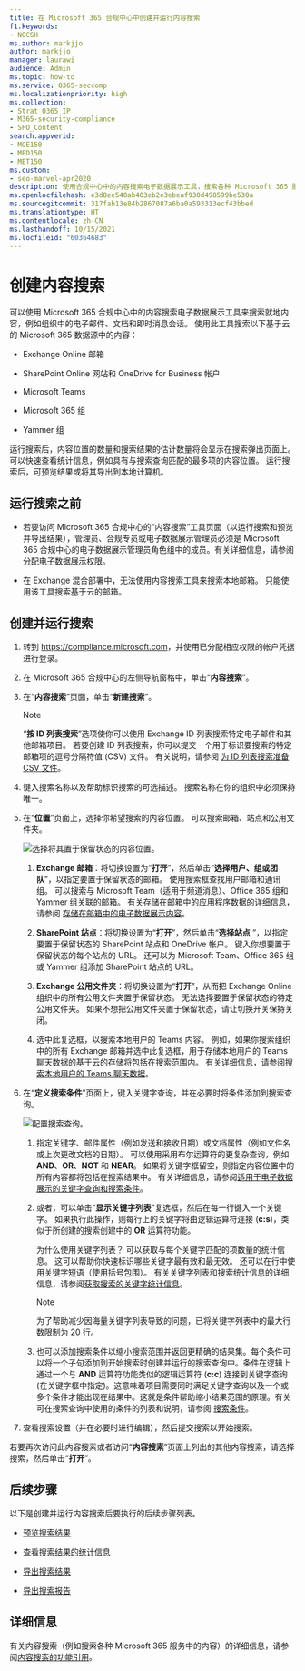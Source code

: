 ```yaml
---
title: 在 Microsoft 365 合规中心中创建并运行内容搜索
f1.keywords:
- NOCSH
ms.author: markjjo
author: markjjo
manager: laurawi
audience: Admin
ms.topic: how-to
ms.service: O365-seccomp
ms.localizationpriority: high
ms.collection:
- Strat_O365_IP
- M365-security-compliance
- SPO_Content
search.appverid:
- MOE150
- MED150
- MET150
ms.custom:
- seo-marvel-apr2020
description: 使用合规中心中的内容搜索电子数据展示工具，搜索各种 Microsoft 365 服务中的内容。
ms.openlocfilehash: e3d8ee540ab403eb2e3ebeaf930d498599be530a
ms.sourcegitcommit: 317fab13e84b2867087a6ba0a593313ecf43bbed
ms.translationtype: HT
ms.contentlocale: zh-CN
ms.lasthandoff: 10/15/2021
ms.locfileid: "60364683"
---
```

# <a name="create-a-content-search"></a>创建内容搜索

可以使用 Microsoft 365 合规中心中的内容搜索电子数据展示工具来搜索就地内容，例如组织中的电子邮件、文档和即时消息会话。 使用此工具搜索以下基于云的 Microsoft 365 数据源中的内容：
  
- Exchange Online 邮箱

- SharePoint Online 网站和 OneDrive for Business 帐户

- Microsoft Teams

- Microsoft 365 组

- Yammer 组

运行搜索后，内容位置的数量和搜索结果的估计数量将会显示在搜索弹出页面上。 可以快速查看统计信息，例如具有与搜索查询匹配的最多项的内容位置。 运行搜索后，可预览结果或将其导出到本地计算机。

## <a name="before-you-run-a-search"></a>运行搜索之前

- 若要访问 Microsoft 365 合规中心的“内容搜索”工具页面（以运行搜索和预览并导出结果），管理员、合规专员或电子数据展示管理员必须是 Microsoft 365 合规中心的电子数据展示管理员角色组中的成员。有关详细信息，请参阅[分配电子数据展示权限](assign-ediscovery-permissions.md)。

- 在 Exchange 混合部署中，无法使用内容搜索工具来搜索本地邮箱。 只能使用该工具搜索基于云的邮箱。

## <a name="create-and-run-a-search"></a>创建并运行搜索
  
1. 转到 <https://compliance.microsoft.com>，并使用已分配相应权限的帐户凭据进行登录。

2. 在 Microsoft 365 合规中心的左侧导航窗格中，单击“**内容搜索**”。

3. 在“**内容搜索**”页面，单击“**新建搜索**”。

   > [!NOTE]
   > “**按 ID 列表搜索**”选项使你可以使用 Exchange ID 列表搜索特定电子邮件和其他邮箱项目。 若要创建 ID 列表搜索，你可以提交一个用于标识要搜索的特定邮箱项的逗号分隔符值 (CSV) 文件。 有关说明，请参阅 [为 ID 列表搜索准备 CSV 文件](csv-file-for-an-id-list-content-search.md)。

4. 键入搜索名称以及帮助标识搜索的可选描述。 搜索名称在你的组织中必须保持唯一。

5. 在“**位置**”页面上，选择你希望搜索的内容位置。 可以搜索邮箱、站点和公用文件夹。

    ![选择将其置于保留状态的内容位置。](../media/ContentSearchLocations.png)
  
   1. **Exchange 邮箱**：将切换设置为“**打开**”，然后单击“**选择用户、组或团队**”，以指定要置于保留状态的邮箱。 使用搜索框查找用户邮箱和通讯组。 可以搜索与 Microsoft Team（适用于频道消息）、Office 365 组和 Yammer 组关联的邮箱。 有关存储在邮箱中的应用程序数据的详细信息，请参阅 [存储在邮箱中的电子数据展示内容](what-is-stored-in-exo-mailbox.md)。

   2. **SharePoint 站点**：将切换设置为“**打开**”，然后单击“**选择站点** ”，以指定要置于保留状态的 SharePoint 站点和 OneDrive 帐户。 键入你想要置于保留状态的每个站点的 URL。 还可以为 Microsoft Team、Office 365 组或 Yammer 组添加 SharePoint 站点的 URL。
  
   3. **Exchange 公用文件夹**：将切换设置为“**打开**”，从而把 Exchange Online 组织中的所有公用文件夹置于保留状态。 无法选择要置于保留状态的特定公用文件夹。 如果不想把公用文件夹置于保留状态，请让切换开关保持关闭。
  
   4. 选中此复选框，以搜索本地用户的 Teams 内容。 例如，如果你搜索组织中的所有 Exchange 邮箱并选中此复选框，用于存储本地用户的 Teams 聊天数据的基于云的存储将包括在搜索范围内。 有关详细信息，请参阅[搜索本地用户的 Teams 聊天数据](search-cloud-based-mailboxes-for-on-premises-users.md)。

6. 在“**定义搜索条件**”页面上，键入关键字查询，并在必要时将条件添加到搜索查询。

   ![配置搜索查询。](../media/ContentSearchQuery.png)

   1. 指定关键字、邮件属性（例如发送和接收日期）或文档属性（例如文件名或上次更改文档的日期）。 可以使用采用布尔运算符的更复杂查询，例如 **AND**、**OR**、**NOT** 和 **NEAR**。 如果将关键字框留空，则指定内容位置中的所有内容都将包括在搜索结果中。 有关详细信息，请参阅[适用于电子数据展示的关键字查询和搜索条件](keyword-queries-and-search-conditions.md)。

   2. 或者，可以单击“**显示关键字列表**”复选框，然后在每一行键入一个关键字。 如果执行此操作，则每行上的关键字将由逻辑运算符连接 (**c:s**)，类似于所创建的搜索创建中的 **OR** 运算符功能。

      为什么使用关键字列表？ 可以获取与每个关键字匹配的项数量的统计信息。 这可以帮助你快速标识哪些关键字最有效和最无效。 还可以在行中使用关键字短语（使用括号包围）。 有关关键字列表和搜索统计信息的详细信息，请参阅[获取搜索的关键字统计信息](view-keyword-statistics-for-content-search.md#get-keyword-statistics-for-searches)。

      > [!NOTE]
      > 为了帮助减少因海量关键字列表导致的问题，已将关键字列表中的最大行数限制为 20 行。

   3. 也可以添加搜索条件以缩小搜索范围并返回更精确的结果集。每个条件可以将一个子句添加到开始搜索时创建并运行的搜索查询中。条件在逻辑上通过一个与 **AND** 运算符功能类似的逻辑运算符 (**c:c**) 连接到关键字查询 (在关键字框中指定)。这意味着项目需要同时满足关键字查询以及一个或多个条件才能出现在结果中。这就是条件帮助缩小结果范围的原理。有关可在搜索查询中使用的条件的列表和说明，请参阅 [搜索条件](keyword-queries-and-search-conditions.md#search-conditions)。

7. 查看搜索设置（并在必要时进行编辑），然后提交搜索以开始搜索。
  
若要再次访问此内容搜索或者访问“**内容搜索**”页面上列出的其他内容搜索，请选择搜索，然后单击“**打开**”。

## <a name="next-steps"></a>后续步骤

以下是创建并运行内容搜索后要执行的后续步骤列表。

- [预览搜索结果](preview-ediscovery-search-results.md)

- [查看搜索结果的统计信息](view-keyword-statistics-for-content-search.md)

- [导出搜索结果](export-search-results.md)

- [导出搜索报告](export-a-content-search-report.md)

## <a name="more-information"></a>详细信息

有关内容搜索（例如搜索各种 Microsoft 365 服务中的内容）的详细信息，请参阅[内容搜索的功能引用](content-search-reference.md)。
